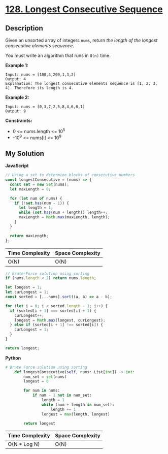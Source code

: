 # [128. Longest Consecutive Sequence](https://leetcode.com/problems/longest-consecutive-sequence)

## Description

Given an unsorted array of integers `nums`, return _the length of the longest consecutive elements sequence_.

You must write an algorithm that runs in `O(n)` time.

**Example 1:**

```
Input: nums = [100,4,200,1,3,2]
Output: 4
Explanation: The longest consecutive elements sequence is [1, 2, 3, 4]. Therefore its length is 4.
```

**Example 2:**

```
Input: nums = [0,3,7,2,5,8,4,6,0,1]
Output: 9
```

**Constraints:**

- 0 <= nums.length <= 10<sup>5</sup>
- -10<sup>9</sup> <= nums[i] <= 10<sup>9</sup>

## My Solution

**JavaScript**

```js
// Using a set to determine blocks of consecutive numbers
const longestConsecutive = (nums) => {
  const set = new Set(nums);
  let maxLength = 0;

  for (let num of nums) {
    if (!set.has(num - 1)) {
      let length = 1;
      while (set.has(num + length)) length++;
      maxLength = Math.max(maxLength, length);
    }
  }

  return maxLength;
};
```

| Time Complexity | Space Complexity |
| --------------- | ---------------- |
| O(N)            | O(N)             |

```js
// Brute-Force solution using sorting
if (nums.length < 2) return nums.length;

let longest = 1;
let curLongest = 1;
const sorted = [...nums].sort((a, b) => a - b);

for (let i = 0; i < sorted.length - 1; i++) {
  if (sorted[i + 1] === sorted[i] + 1) {
    curLongest++;
    longest = Math.max(longest, curLongest);
  } else if (sorted[i + 1] !== sorted[i]) {
    curLongest = 1;
  }
}

return longest;
```

**Python**

```py
# Brute Force solution using sorting
    def longestConsecutive(self, nums: List[int]) -> int:
        num_set = set(nums)
        longest = 0

        for num in nums:
            if num - 1 not in num_set:
                length = 1
                while (num + length in num_set):
                    length += 1
                longest = max(length, longest)

        return longest
```

| Time Complexity | Space Complexity |
| --------------- | ---------------- |
| O(N \* Log N)   | O(N)             |

